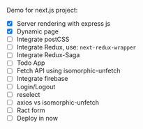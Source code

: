 Demo for next.js project:
- [x] Server rendering with express js
- [x] Dynamic page
- [ ] Integrate postCSS
- [ ] Integrate Redux, use: `next-redux-wrapper`
- [ ] Integrate Redux-Saga
- [ ] Todo App
- [ ] Fetch API using isomorphic-unfetch
- [ ] Integrate firebase
- [ ] Login/Logout
- [ ] reselect
- [ ] axios vs isomorphic-unfetch
- [ ] Ract form
- [ ] Deploy in now
